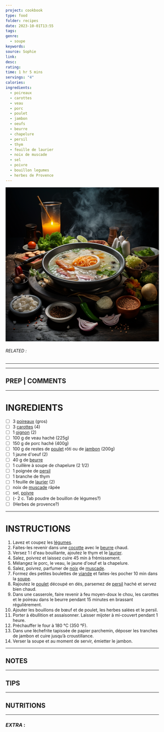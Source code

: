 ```yaml
---
project: cookbook
type: food
folder: recipes
date: 2023-10-01T13:55
tags: 
genre:
  - soupe
keywords: 
source: Sophie
link: 
desc: 
rating: 
time: 1 hr 5 mins
servings: "4"
calories: 
ingredients:
  - poireaux
  - carottes
  - veau
  - porc
  - poulet
  - jambon
  - oeufs
  - beurre
  - chapelure
  - persil
  - thym
  - feuille de laurier
  - noix de muscade
  - sel
  - poivre
  - bouillon legumes
  - herbes de Provence
---
```


![IMAGE](_default.png)

###### *RELATED* : 
---


---
## PREP | COMMENTS



---
# INGREDIENTS

- [ ] 3 [poireaux](http://www.aufeminin.com/w/recettes-cuisine-ingredient-79/poireau.html) (gros)
- [ ] 3 [carottes](http://www.aufeminin.com/w/recettes-cuisine-ingredient-51/carotte.html) (4)
- [ ] 1 [oignon](http://www.aufeminin.com/w/recettes-cuisine-ingredient-77/oignon.html) (2)
- [ ] 100 g de veau haché (225g)
- [ ] 150 g de porc haché (400g)
- [ ] 100 g de restes de [poulet](http://www.aufeminin.com/idees-recette-de-cuisine-poulet.html) rôti ou de [jambon](http://www.aufeminin.com/w/recettes-cuisine-ingredient-19/jambon.html) (200g)
- [ ] 1 jaune d'oeuf (2) 
- [ ] 40 g de [beurre](http://www.aufeminin.com/w/recettes-cuisine-ingredient-173/beurre.html)
- [ ] 1 cuillère à soupe de chapelure (2 1/2)
- [ ] 1 poignée de [persil](http://www.aufeminin.com/w/recettes-cuisine-ingredient-266/persil.html)
- [ ] 1 branche de thym
- [ ] 1 feuille de [laurier](http://www.aufeminin.com/w/recettes-cuisine-ingredient-260/laurier.html) (2)
- [ ] noix de [muscade](http://www.aufeminin.com/w/recettes-cuisine-ingredient-262/muscade.html) râpée
- [ ] sel, [poivre](http://www.aufeminin.com/cuisine-facile/poivre-f28796.html)
- [ ] (- 2 c. Tab poudre de bouillon de légumes?)
- [ ] (Herbes de provence?)

---
# INSTRUCTIONS

1. Lavez et coupez les [légumes](http://www.aufeminin.com/cuisine-equilibree/legumes-som226.html).
2. Faites-les revenir dans une [cocotte](http://www.aufeminin.com/cuisine-facile/cocotte-minute-f28943.html) avec le [beurre](http://www.aufeminin.com/w/recettes-cuisine-ingredient-173/beurre.html) chaud. 
3. Versez 1 l d'eau bouillante, ajoutez le thym et le [laurier](http://www.aufeminin.com/w/recettes-cuisine-ingredient-260/laurier.html).
4. Salez, poivrez et laissez cuire 45 min à frémissement.
5. Mélangez le porc, le veau, le jaune d'oeuf et la chapelure.
6. Salez, poivrez, parfumer de [noix](http://www.aufeminin.com/w/recettes-cuisine-ingredient-117/noix.html) de [muscade](http://www.aufeminin.com/w/recettes-cuisine-ingredient-262/muscade.html).
7. Formez des petites boulettes de [viande](http://www.aufeminin.com/idees-recettes-viande.html) et faites-les pocher 10 min dans la [soupe](http://www.aufeminin.com/idees-recettes-soupe.html).
8. Rajoutez le [poulet](http://www.aufeminin.com/idees-recette-de-cuisine-poulet.html) découpé en dés, parsemez de [persil](http://www.aufeminin.com/w/recettes-cuisine-ingredient-266/persil.html) haché et servez bien chaud.
9. Dans une casserole, faire revenir à feu moyen-doux le chou, les carottes et le poireau dans le beurre pendant 15 minutes en brassant régulièrement.
10. Ajouter les bouillons de bœuf et de poulet, les herbes salées et le persil.
11. Porter à ébullition et assaisonner. Laisser mijoter à mi-couvert pendant 1 heure.
12. Préchauffer le four à 180 °C (350 °F).
13. Dans une lèchefrite tapissée de papier parchemin, déposer les tranches de jambon et cuire jusqu’à croustillance.
14. Verser la soupe et au moment de servir, émietter le jambon.

---
## NOTES



---
## TIPS



---
## NUTRITIONS



---
### *EXTRA* :



